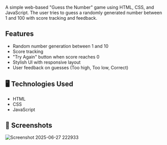 A simple web-based "Guess the Number" game using HTML, CSS, and JavaScript. The user tries to guess a randomly generated number between 1 and 100 with score tracking and feedback.

##  Features

- Random number generation between 1 and 10
- Score tracking
- "Try Again" button when score reaches 0
- Stylish UI with responsive layout
- User feedback on guesses (Too high, Too low, Correct)

## 🖥 Technologies Used

- HTML
- CSS
- JavaScript

## 📸 Screenshots
![Screenshot 2025-06-27 222933](https://github.com/user-attachments/assets/3d3bc2a9-315e-419e-8e28-1b6b3954f814)

